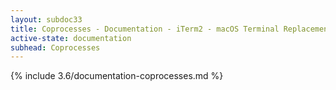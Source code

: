 ```yaml
---
layout: subdoc33
title: Coprocesses - Documentation - iTerm2 - macOS Terminal Replacement
active-state: documentation
subhead: Coprocesses
---
```

{% include 3.6/documentation-coprocesses.md %}
